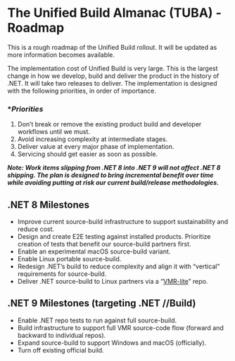 # The Unified Build Almanac (TUBA) - Roadmap

This is a rough roadmap of the Unified Build rollout. It will be updated as more information becomes available.

The implementation cost of Unified Build is very large. This is the largest change in how we develop, build and deliver the product in the history of .NET. It will take two releases to deliver. The implementation is designed with the following priorities, in order of importance.

### **Priorities*

1. Don’t break or remove the existing product build and developer workflows until we must.
2. Avoid increasing complexity at intermediate stages.
3. Deliver value at every major phase of implementation.
4. Servicing should get easier as soon as possible.

***Note: Work items slipping from .NET 8 into .NET 9 will not affect .NET 8 shipping. The plan is designed to bring incremental benefit over time while avoiding putting at risk our current build/release methodologies.***

## **.NET 8 Milestones**

- Improve current source-build infrastructure to support sustainability and reduce cost.
- Design and create E2E testing against installed products. Prioritize creation of tests that benefit our source-build partners first.
- Enable an experimental macOS source-build variant.
- Enable Linux portable source-build.
- Redesign .NET’s build to reduce complexity and align it with “vertical” requirements for source-build.
- Deliver .NET source-build to Linux partners via a “[VMR-lite](Terminology.md)” repo.

## **.NET 9 Milestones (targeting .NET //Build)**

- Enable .NET repo tests to run against full source-build.
- Build infrastructure to support full VMR source-code flow (forward and backward to individual repos).
- Expand source-build to support Windows and macOS (officially).
- Turn off existing official build.